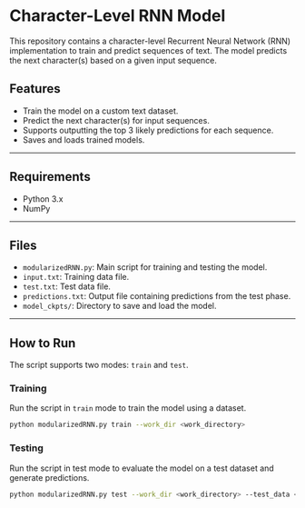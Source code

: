 # Character-Level RNN Model

This repository contains a character-level Recurrent Neural Network (RNN) implementation to train and predict sequences of text. The model predicts the next character(s) based on a given input sequence.

## Features
- Train the model on a custom text dataset.
- Predict the next character(s) for input sequences.
- Supports outputting the top 3 likely predictions for each sequence.
- Saves and loads trained models.

---

## Requirements

- Python 3.x
- NumPy

---

## Files

- `modularizedRNN.py`: Main script for training and testing the model.
- `input.txt`: Training data file.
- `test.txt`: Test data file.
- `predictions.txt`: Output file containing predictions from the test phase.
- `model_ckpts/`: Directory to save and load the model.

---

## How to Run

The script supports two modes: `train` and `test`.

### **Training**

Run the script in `train` mode to train the model using a dataset.

```bash
python modularizedRNN.py train --work_dir <work_directory>
```

### **Testing**
Run the script in test mode to evaluate the model on a test dataset and generate predictions.

```bash
python modularizedRNN.py test --work_dir <work_directory> --test_data <test_file> --test_output <output_file>
```
